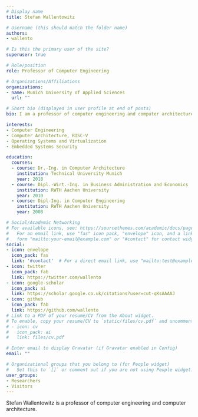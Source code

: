 ```yaml
---
# Display name
title: Stefan Wallentowitz

# Username (this should match the folder name)
authors:
- wallento

# Is this the primary user of the site?
superuser: true

# Role/position
role: Professor of Computer Engineering

# Organizations/Affiliations
organizations:
- name: Munich University of Applied Sciences
  url: ""

# Short bio (displayed in user profile at end of posts)
bio: I am a professor of computer engineering and computer architecture, very active in the open source silicon community.

interests:
- Computer Engineering
- Computer Architecture, RISC-V
- Operating Systems and Virtualization
- Embedded Systems Security

education:
  courses:
  - course: Dr.-Ing. in Computer Architecture
    institution: Technical University Munich
    year: 2018
  - course: Dipl.-Wirt.-Ing. in Business Administration and Economics
    institution: RWTH Aachen University
    year: 2010
  - course: Dipl-Ing. in Computer Engineering
    institution: RWTH Aachen University
    year: 2008

# Social/Academic Networking
# For available icons, see: https://sourcethemes.com/academic/docs/page-builder/#icons
#   For an email link, use "fas" icon pack, "envelope" icon, and a link in the
#   form "mailto:your-email@example.com" or "#contact" for contact widget.
social:
- icon: envelope
  icon_pack: fas
  link: '#contact'  # For a direct email link, use "mailto:test@example.org".
- icon: twitter
  icon_pack: fab
  link: https://twitter.com/wallento
- icon: google-scholar
  icon_pack: ai
  link: https://scholar.google.co.uk/citations?user=cut-qKsAAAAJ
- icon: github
  icon_pack: fab
  link: https://github.com/wallento
# Link to a PDF of your resume/CV from the About widget.
# To enable, copy your resume/CV to `static/files/cv.pdf` and uncomment the lines below.
# - icon: cv
#   icon_pack: ai
#   link: files/cv.pdf

# Enter email to display Gravatar (if Gravatar enabled in Config)
email: ""

# Organizational groups that you belong to (for People widget)
#   Set this to `[]` or comment out if you are not using People widget.
user_groups:
- Researchers
- Visitors
---
```


Stefan Wallentowitz is a professor of computer engineering and computer architecture.
